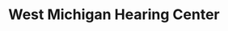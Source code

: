 ---
title: "West Michigan Hearing Center"
url: /wyoming/west-michigan-hearing-center/
shop: hearing aids
---